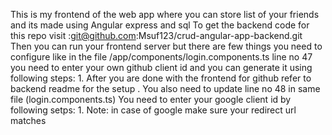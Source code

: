 This is my frontend of the web app where you can store list of your friends and its made using Angular express and sql
To get the backend code for this repo visit :git@github.com:Msuf123/crud-angular-app-backend.git 
Then you can run your frontend server but there are few things you need to configure like 
in the file /app/components/login.components.ts line no 47 you need to enter your own github client id and you can generate it using following steps:
1.
After you are done with the frontend for github refer to backend readme for the setup .
You also need to update line no 48 in same file (login.components.ts) You need to enter your google client id by following setps:
1.
Note: in case of google make sure your redirect url matches